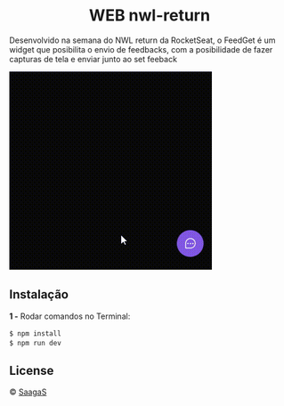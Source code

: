 <h1 align="center">WEB nwl-return</h1>

Desenvolvido na semana do NWL return da RocketSeat, o FeedGet é um widget que posibilita o envio de feedbacks, com a posibilidade de fazer capturas de tela e enviar junto ao set feeback

![](https://github.com/biixin/feedback-giff/blob/main/20221212_174322.gif)



## Instalação

**1 -** Rodar comandos no Terminal:
```sh
$ npm install
$ npm run dev
```

## License
© [SaagaS](https://github.com/SaagaS0)


